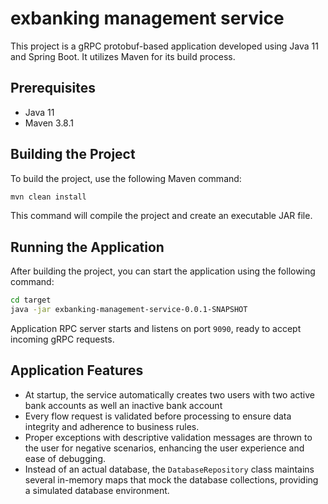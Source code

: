 
# exbanking management service

This project is a gRPC protobuf-based application developed using Java 11 and Spring Boot. It utilizes Maven for its build process.

## Prerequisites

- Java 11
- Maven 3.8.1

## Building the Project

To build the project, use the following Maven command:

```sh
mvn clean install
```

This command will compile the project and create an executable JAR file.


## Running the Application

After building the project, you can start the application using the following command:


```sh
cd target
java -jar exbanking-management-service-0.0.1-SNAPSHOT
```

Application RPC server starts and listens on port `9090`, ready to accept incoming gRPC requests.


## Application Features

- At startup, the service automatically creates two users with two active bank accounts as well an inactive bank account
- Every flow request is validated before processing to ensure data integrity and adherence to business rules.
- Proper exceptions with descriptive validation messages are thrown to the user for negative scenarios, enhancing the user experience and ease of debugging.
- Instead of an actual database, the `DatabaseRepository` class maintains several in-memory maps that mock the database collections, providing a simulated database environment.


